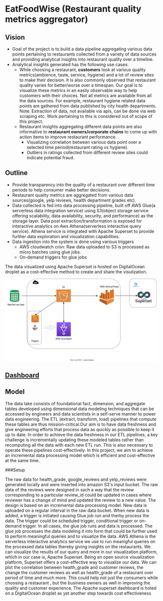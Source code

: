 # EatFoodWise (Restaurant quality metrics aggregator)

## Vision
- Goal of the project is to build a data pipeline aggregating various data points pertaining to restaurants collected from a variety of data sources and providing analytical insights into restaurant quality over a timeline.
- Analytical insights generated has the following use cases:
  - While choosing a restaurant, **customers** look at various quality metrics(ambience, taste, service, hygiene) and a lot of review sites to make their decision. It is also commonly observed that restaurant quality varies for better/worse over a timespan. Our goal is to visualize these metrics in an easily observable way to help customers with their choices. Not all metrics are available from all the data sources. For example, restaurant hygiene related data points are gathered from data published by city health departments. Note: Extraction of data, not available via apis, can be done via web scraping etc. Work pertaining to this is considered out of scope of this project.
  - Restaurant insights aggregating different data points are also informative to **restaurant owners/corporate chains** to come up with action items to improve restaurant performance.
    - Visualizing correlation between various data point over a selected time period(restaurant rating vs hygiene).
    - Outliers in ratings collected from different review sites could indicate potential fraud.





## Outline
- Provide transparency into the quality of a restaurant over different time periods  to help consumer make better decisions.
- Restaurant quality metrics are aggregated from various data sources(google, yelp reviews, health department grades etc).
- Data collected is fed into data processing pipeline, built off AWS Glue(a serverless data integration service) using S3(object storage service offering scalability, data availability, security, and performance) as the storage layer. Data post extraction/transformation is exposed for interactive analytics on Aws Athena(serverless interactive query service). Athena service is integrated with Apache Superset to provide further data exploration and visualization capabilities.
- Data ingestion into the system is  done using various triggers
  - AWS cloudwatch cron: Raw data uploaded to S3 is processed as micro batches using glue jobs.
  - On-demand triggers for glue jobs  

 The data visualized using Apache Superset  is hosted on DigitalOcean droplet as a cost-effective method to create and share the visulization.



![Getting Started](./images/foodieViews.svg)

## [Dashboard](TBD)


## Model

The data lake consists of foundational fact, dimension, and aggregate tables developed using dimensional data modeling techniques that can be accessed by engineers and data scientists in a self-serve manner to power data engineering. The ETL (extract, transform, load) pipelines that compute these tables are thus mission-critical.Our aim is to have data freshness and give engineering efforts that process data as quickly as possible to keep it up to date.
In order to achieve the data freshness in our ETL pipelines, a key challenge is incrementally updating these modeled tables rather than recomputing all the data with each new ETL run. This is also necessary to operate these pipelines cost-effectively.   In this project, we aim to achieve an incremental data processing model which is efficient and cost-effective at the same time.


###Setup

The raw data for health_grade, google_reviews and yelp_reviews were generated locally and were inserted into amazon S3's input bucket. The raw data of the reviews were designed in sach a way that the review corresponding to a particular review_id could be updated in cases where reviewer has a change of mind and updated the review to a new value. The design is based on an incremental data processing model. New data is uploaded on a regular interval in the raw data bucket. When new data is added, a trigger is initiated causing Glue job run and therby process the data. The trigger could be scheduled trigger, conditional trigger or on-demand trigger. In all cases, the glue job runs and data is processed.
The glue job processes the data modeling it into form that could be further used to perform meaningful queries and to visualize the data.
AWS Athena is the serverless interactive analytics service we use to run meanigful queries on the processed data tables thereby giving insights on the restaurants.
We can visualize the results of our query and more in our visualization platform, which in our case is, Apache Superset. Being an open source visualization platform, Superset offers a cost-effective way to visualize our data. We can plot the correlation between health_grade and customer reviews, the change the customer reviews as well as health_grade  of a restaurant over period of time and much more. This could help not just the consumers while choosing a restaurant , but the business owners as well in improving the quality and customer experience.
The Apache superset dashboard is hoted on a DigitalOcean droplet as yet another step towards cost effectiveness



